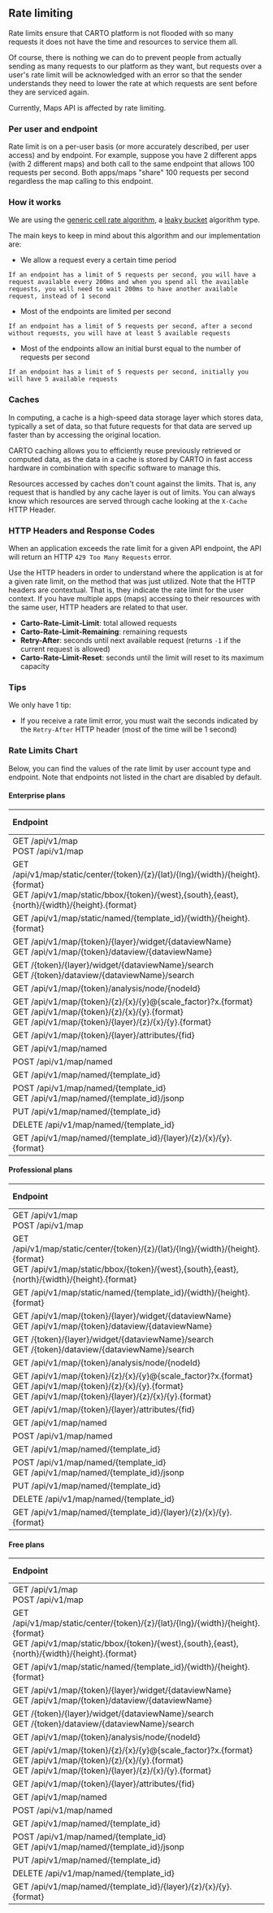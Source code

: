 ## Rate limiting

Rate limits ensure that CARTO platform is not flooded with so many requests it does not have the time and resources to service them all.

Of course, there is nothing we can do to prevent people from actually sending as many requests to our platform as they want, but requests over a user's rate limit will be acknowledged with an error so that the sender understands they need to lower the rate at which requests are sent before they are serviced again.

Currently, Maps API is affected by rate limiting.

### Per user and endpoint

Rate limit is on a per-user basis (or more accurately described, per user access) and by endpoint. For example, suppose you have 2 different apps (with 2 different maps) and both call to the same endpoint that allows 100 requests per second. Both apps/maps "share" 100 requests per second regardless the map calling to this endpoint.


### How it works

We are using the [generic cell rate algorithm](https://en.wikipedia.org/wiki/Generic_cell_rate_algorithm), a [leaky bucket](https://en.wikipedia.org/wiki/Leaky_bucket) algorithm type.

The main keys to keep in mind about this algorithm and our implementation are:
- We allow a request every a certain time period
```
If an endpoint has a limit of 5 requests per second, you will have a request available every 200ms and when you spend all the available requests, you will need to wait 200ms to have another available request, instead of 1 second
```
- Most of the endpoints are limited per second
```
If an endpoint has a limit of 5 requests per second, after a second without requests, you will have at least 5 available requests
```
- Most of the endpoints allow an initial burst equal to the number of requests per second
```
If an endpoint has a limit of 5 requests per second, initially you will have 5 available requests
```

### Caches

In computing, a cache is a high-speed data storage layer which stores data, typically a set of data, so that future requests for that data are served up faster than by accessing the original location.

CARTO caching allows you to efficiently reuse previously retrieved or computed data, as the data in a cache is stored by CARTO in fast access hardware in combination with specific software to manage this.

Resources accessed by caches don't count against the limits. That is, any request that is handled by any cache layer is out of limits. You can always know which resources are served through cache looking at the `X-Cache` HTTP Header.


### HTTP Headers and Response Codes

When an application exceeds the rate limit for a given API endpoint, the API will return an HTTP `429 Too Many Requests` error.

Use the HTTP headers in order to understand where the application is at for a given rate limit, on the method that was just utilized. Note that the HTTP headers are contextual. That is, they indicate the rate limit for the user context. If you have multiple apps (maps) accessing to their resources with the same user, HTTP headers are related to that user.

- **Carto-Rate-Limit-Limit**: total allowed requests
- **Carto-Rate-Limit-Remaining**: remaining requests
- **Retry-After**: seconds until next available request (returns `-1` if the current request is allowed)
- **Carto-Rate-Limit-Reset**: seconds until the limit will reset to its maximum capacity

### Tips

We only have 1 tip:
- If you receive a rate limit error, you must wait the seconds indicated by the `Retry-After` HTTP header (most of the time will be 1 second)

### Rate Limits Chart

Below, you can find the values of the rate limit by user account type and endpoint. Note that endpoints not listed in the chart are disabled by default.

#### Enterprise plans

|Endpoint   |Request   |Time period  |Burst  |
| :---         |          ---: |          ---: |          ---: |
| GET  /api/v1/map <br> POST /api/v1/map  |10  |1  |10  |
| GET  /api/v1/map/static/center/{token}/{z}/{lat}/{lng}/{width}/{height}.{format} <br> GET  /api/v1/map/static/bbox/{token}/{west},{south},{east},{north}/{width}/{height}.{format}  |3  |1  |3  |
| GET  /api/v1/map/static/named/{template_id}/{width}/{height}.{format}  |3  |1  |3  |
| GET  /api/v1/map/{token}/{layer}/widget/{dataviewName} <br> GET  /api/v1/map/{token}/dataview/{dataviewName}  |25  |1  |25  |
| GET  /{token}/{layer}/widget/{dataviewName}/search <br> GET  /{token}/dataview/{dataviewName}/search  |3  |1  |3  |
| GET  /api/v1/map/{token}/analysis/node/{nodeId}  |3  |1  |3  |
| GET  /api/v1/map/{token}/{z}/{x}/{y}@{scale_factor}?x.{format} <br> GET  /api/v1/map/{token}/{z}/{x}/{y}.{format} <br> GET  /api/v1/map/{token}/{layer}/{z}/{x}/{y}.{format}  |120<br> 1500  |1<br> 60  |120<br> 750  |
| GET  /api/v1/map/{token}/{layer}/attributes/{fid}  |10  |1  |10  |
| GET  /api/v1/map/named  |3  |1  |3  |
| POST /api/v1/map/named  |3  |1  |3  |
| GET  /api/v1/map/named/{template_id}  |10  |1  |10  |
| POST /api/v1/map/named/{template_id} <br> GET  /api/v1/map/named/{template_id}/jsonp  |10  |1  |10  |
| PUT  /api/v1/map/named/{template_id}  |10  |1  |10  |
| DELETE  /api/v1/map/named/{template_id}  |3  |1  |3  |
| GET  /api/v1/map/named/{template_id}/{layer}/{z}/{x}/{y}.{format}  |25  |1  |25  |


#### Professional plans

|Endpoint   |Request   |Time period  |Burst  |
| :---         |          ---: |          ---: |          ---: |
| GET  /api/v1/map <br> POST /api/v1/map  |5  |1  |5  |
| GET  /api/v1/map/static/center/{token}/{z}/{lat}/{lng}/{width}/{height}.{format} <br> GET  /api/v1/map/static/bbox/{token}/{west},{south},{east},{north}/{width}/{height}.{format}  |1  |1  |1  |
| GET  /api/v1/map/static/named/{template_id}/{width}/{height}.{format}  |1  |1  |1  |
| GET  /api/v1/map/{token}/{layer}/widget/{dataviewName} <br> GET  /api/v1/map/{token}/dataview/{dataviewName}  |15  |1  |15  |
| GET  /{token}/{layer}/widget/{dataviewName}/search <br> GET  /{token}/dataview/{dataviewName}/search  |1  |1  |1  |
| GET  /api/v1/map/{token}/analysis/node/{nodeId}  |1  |1  |1  |
| GET  /api/v1/map/{token}/{z}/{x}/{y}@{scale_factor}?x.{format} <br> GET  /api/v1/map/{token}/{z}/{x}/{y}.{format} <br> GET  /api/v1/map/{token}/{layer}/{z}/{x}/{y}.{format}  |40<br> 600  |1<br> 60  |40<br> 300  |
| GET  /api/v1/map/{token}/{layer}/attributes/{fid}  |5  |1  |5  |
| GET  /api/v1/map/named  |1  |1  |1  |
| POST /api/v1/map/named  |1  |1  |1  |
| GET  /api/v1/map/named/{template_id}  |5  |1  |5  |
| POST /api/v1/map/named/{template_id} <br> GET  /api/v1/map/named/{template_id}/jsonp  |5  |1  |5  |
| PUT  /api/v1/map/named/{template_id}  |5  |1  |5  |
| DELETE  /api/v1/map/named/{template_id}  |1  |1  |1  |
| GET  /api/v1/map/named/{template_id}/{layer}/{z}/{x}/{y}.{format}  |10  |1  |10  |


#### Free plans

|Endpoint   |Request   |Time period  |Burst  |
| :---         |          ---: |          ---: |          ---: |
| GET  /api/v1/map <br> POST /api/v1/map  |2  |1  |2  |
| GET  /api/v1/map/static/center/{token}/{z}/{lat}/{lng}/{width}/{height}.{format} <br> GET  /api/v1/map/static/bbox/{token}/{west},{south},{east},{north}/{width}/{height}.{format}  |1  |1  |1  |
| GET  /api/v1/map/static/named/{template_id}/{width}/{height}.{format}  |1  |1  |1  |
| GET  /api/v1/map/{token}/{layer}/widget/{dataviewName} <br> GET  /api/v1/map/{token}/dataview/{dataviewName}  |10  |1  |10  |
| GET  /{token}/{layer}/widget/{dataviewName}/search <br> GET  /{token}/dataview/{dataviewName}/search  |1  |1  |1  |
| GET  /api/v1/map/{token}/analysis/node/{nodeId}  |1  |1  |1  |
| GET  /api/v1/map/{token}/{z}/{x}/{y}@{scale_factor}?x.{format} <br> GET  /api/v1/map/{token}/{z}/{x}/{y}.{format} <br> GET  /api/v1/map/{token}/{layer}/{z}/{x}/{y}.{format}  |20<br> 600  |1<br> 60  |20<br> 300  |
| GET  /api/v1/map/{token}/{layer}/attributes/{fid}  |2  |1  |2  |
| GET  /api/v1/map/named  |1  |1  |1  |
| POST /api/v1/map/named  |1  |1  |1  |
| GET  /api/v1/map/named/{template_id}  |2  |1  |2  |
| POST /api/v1/map/named/{template_id} <br> GET  /api/v1/map/named/{template_id}/jsonp  |2  |1  |2  |
| PUT  /api/v1/map/named/{template_id}  |2  |1  |2  |
| DELETE  /api/v1/map/named/{template_id}  |1  |1  |1  |
| GET  /api/v1/map/named/{template_id}/{layer}/{z}/{x}/{y}.{format}  |10  |1  |10  |
